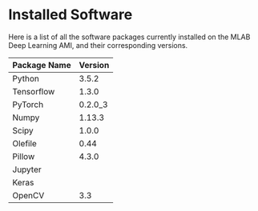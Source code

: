 # Installed Software

Here is a list of all the software packages currently installed on the MLAB Deep Learning AMI, and their corresponding versions.

Package Name | Version
--- | --- 
Python | 3.5.2 
Tensorflow | 1.3.0
PyTorch | 0.2.0_3
Numpy | 1.13.3
Scipy | 1.0.0
Olefile | 0.44
Pillow | 4.3.0
Jupyter | 
Keras | 
OpenCV | 3.3

